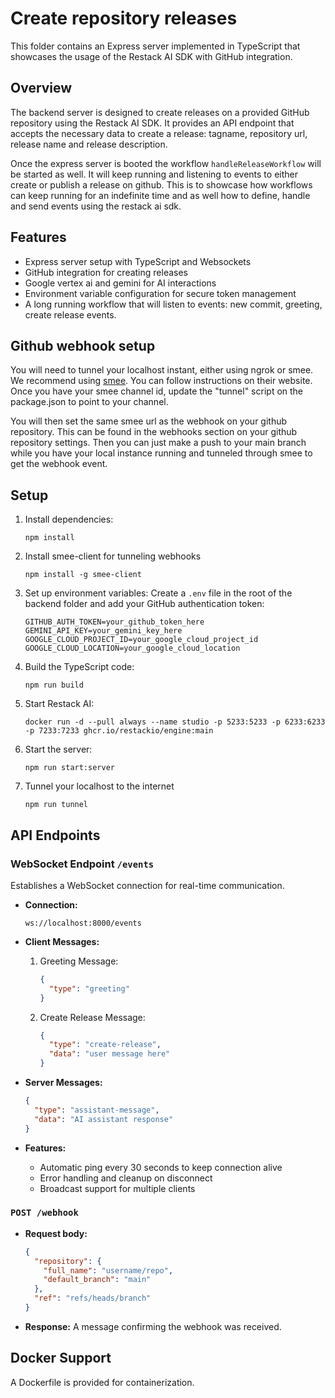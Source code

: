 # Create repository releases

This folder contains an Express server implemented in TypeScript that showcases the usage of the Restack AI SDK with GitHub integration.

## Overview

The backend server is designed to create releases on a provided GitHub repository using the Restack AI SDK. It provides an API endpoint that accepts the necessary data to create a release: tagname, repository url, release name and release description.

Once the express server is booted the workflow `handleReleaseWorkflow` will be started as well. It will keep running and listening to events to either create or publish a release on github. This is to showcase how workflows can keep running for an indefinite time and as well how to define, handle and send events using the restack ai sdk.

## Features

- Express server setup with TypeScript and Websockets
- GitHub integration for creating releases
- Google vertex ai and gemini for AI interactions
- Environment variable configuration for secure token management
- A long running workflow that will listen to events: new commit, greeting, create release events.

## Github webhook setup

You will need to tunnel your localhost instant, either using ngrok or smee. We recommend using [smee](https://smee.io/). You can follow instructions on their website. Once you have your smee channel id, update the "tunnel" script on the package.json to point to your channel.

You will then set the same smee url as the webhook on your github repository. This can be found in the webhooks section on your github repository settings. Then you can just make a push to your main branch while you have your local instance running and tunneled through smee to get the webhook event.

## Setup

1. Install dependencies:

   ```
   npm install
   ```

2. Install smee-client for tunneling webhooks

   ```
   npm install -g smee-client
   ```

3. Set up environment variables:
   Create a `.env` file in the root of the backend folder and add your GitHub authentication token:

   ```
   GITHUB_AUTH_TOKEN=your_github_token_here
   GEMINI_API_KEY=your_gemini_key_here
   GOOGLE_CLOUD_PROJECT_ID=your_google_cloud_project_id
   GOOGLE_CLOUD_LOCATION=your_google_cloud_location
   ```

4. Build the TypeScript code:

   ```
   npm run build
   ```

5. Start Restack AI:

   ```
   docker run -d --pull always --name studio -p 5233:5233 -p 6233:6233 -p 7233:7233 ghcr.io/restackio/engine:main
   ```

6. Start the server:
   ```
   npm run start:server
   ```
7. Tunnel your localhost to the internet
   ```
   npm run tunnel
   ```

## API Endpoints

### WebSocket Endpoint `/events`

Establishes a WebSocket connection for real-time communication.

- **Connection:**

  ```
  ws://localhost:8000/events
  ```

- **Client Messages:**

  1. Greeting Message:
     ```json
     {
       "type": "greeting"
     }
     ```
  2. Create Release Message:
     ```json
     {
       "type": "create-release",
       "data": "user message here"
     }
     ```

- **Server Messages:**

  ```json
  {
    "type": "assistant-message",
    "data": "AI assistant response"
  }
  ```

- **Features:**
  - Automatic ping every 30 seconds to keep connection alive
  - Error handling and cleanup on disconnect
  - Broadcast support for multiple clients

### `POST /webhook`

- **Request body:**
  ```json
  {
    "repository": {
      "full_name": "username/repo",
      "default_branch": "main"
    },
    "ref": "refs/heads/branch"
  }
  ```
- **Response:** A message confirming the webhook was received.

## Docker Support

A Dockerfile is provided for containerization.

